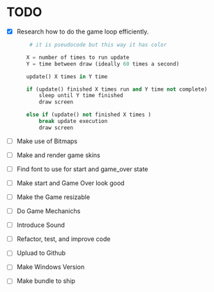 # TODO
   - [x] Research how to do the game loop efficiently.
        ```python 
            # it is pseudocode but this way it has color

           X = number of times to run update 
           Y = time between draw (ideally 60 times a second) 

           update() X times in Y time 

           if (update() finished X times run and Y time not complete)
               sleep until Y time finished
               draw screen 

           else if (update() not finished X times )
               break update execution 
               draw screen

        ```

   - [ ] Make use of Bitmaps 
   - [ ] Make and render game skins 
   - [ ] Find font to use for start and game_over state
   - [ ] Make start and Game Over look good
   - [ ] Make the Game resizable 
   - [ ] Do Game Mechanichs
   - [ ] Introduce Sound 
   - [ ] Refactor, test, and improve code 
   - [ ] Upluad to Github
   - [ ] Make Windows Version
   - [ ] Make bundle to ship 


